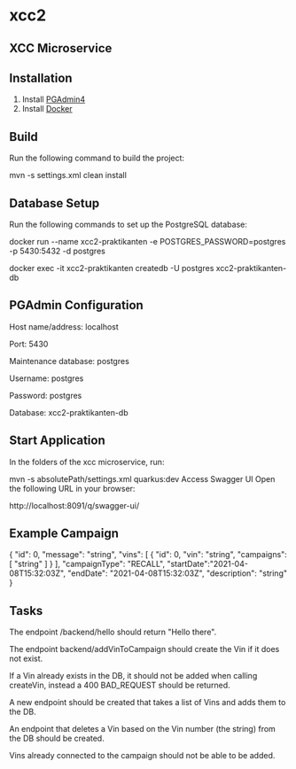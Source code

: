 # xcc2

## XCC Microservice

## Installation

1. Install [PGAdmin4](https://www.pgadmin.org/download/)
2. Install [Docker](https://docs.docker.com/get-docker/)

## Build

Run the following command to build the project:

mvn -s settings.xml clean install

## Database Setup
Run the following commands to set up the PostgreSQL database:

docker run --name xcc2-praktikanten -e POSTGRES_PASSWORD=postgres -p 5430:5432 -d postgres

docker exec -it xcc2-praktikanten createdb -U postgres xcc2-praktikanten-db
## PGAdmin Configuration
Host name/address: localhost

Port: 5430

Maintenance database: postgres

Username: postgres

Password: postgres

Database: xcc2-praktikanten-db

## Start Application
In the folders of the xcc microservice, run:

mvn -s absolutePath/settings.xml quarkus:dev
Access Swagger UI
Open the following URL in your browser:

http://localhost:8091/q/swagger-ui/

## Example Campaign
{
  "id": 0,
  "message": "string",
  "vins": [
    {
      "id": 0,
      "vin": "string",
      "campaigns": [
        "string"
      ]
    }
  ],
  "campaignType": "RECALL",
  "startDate":"2021-04-08T15:32:03Z",
  "endDate": "2021-04-08T15:32:03Z",
  "description": "string"
}
## Tasks
The endpoint /backend/hello should return "Hello there".

The endpoint backend/addVinToCampaign should create the Vin if it does not exist.

If a Vin already exists in the DB, it should not be added when calling createVin, instead a 400 BAD_REQUEST should be returned.

A new endpoint should be created that takes a list of Vins and adds them to the DB.

An endpoint that deletes a Vin based on the Vin number (the string) from the DB should be created.

Vins already connected to the campaign should not be able to be added.